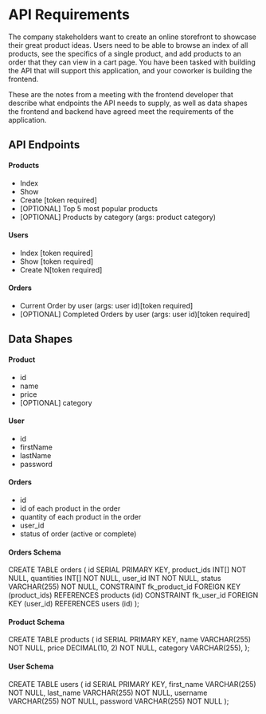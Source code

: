 # API Requirements

The company stakeholders want to create an online storefront to showcase their great product ideas. Users need to be able to browse an index of all products, see the specifics of a single product, and add products to an order that they can view in a cart page. You have been tasked with building the API that will support this application, and your coworker is building the frontend.

These are the notes from a meeting with the frontend developer that describe what endpoints the API needs to supply, as well as data shapes the frontend and backend have agreed meet the requirements of the application.

## API Endpoints

#### Products

- Index
- Show
- Create [token required]
- [OPTIONAL] Top 5 most popular products
- [OPTIONAL] Products by category (args: product category)

#### Users

- Index [token required]
- Show [token required]
- Create N[token required]

#### Orders

- Current Order by user (args: user id)[token required]
- [OPTIONAL] Completed Orders by user (args: user id)[token required]

## Data Shapes

#### Product

- id
- name
- price
- [OPTIONAL] category

#### User

- id
- firstName
- lastName
- password

#### Orders

- id
- id of each product in the order
- quantity of each product in the order
- user_id
- status of order (active or complete)

#### Orders Schema

CREATE TABLE orders (
  id SERIAL PRIMARY KEY,
  product_ids INT[] NOT NULL,
  quantities INT[] NOT NULL,
  user_id INT NOT NULL,
  status VARCHAR(255) NOT NULL,
  CONSTRAINT fk_product_id FOREIGN KEY (product_ids) REFERENCES products (id)
  CONSTRAINT fk_user_id FOREIGN KEY (user_id) REFERENCES users (id)
);

#### Product Schema

CREATE TABLE products (
  id SERIAL PRIMARY KEY,
  name VARCHAR(255) NOT NULL,
  price DECIMAL(10, 2) NOT NULL,
  category VARCHAR(255),
);


#### User Schema

CREATE TABLE users (
  id SERIAL PRIMARY KEY,
  first_name VARCHAR(255) NOT NULL,
  last_name VARCHAR(255) NOT NULL,
  username VARCHAR(255) NOT NULL,
  password VARCHAR(255) NOT NULL
);

